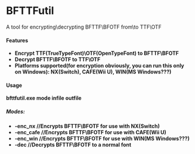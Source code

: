 # BFTTFutil
A tool for encrypting\decrypting BFTTF\BFOTF from\to TTF\OTF

#### Features
* __Encrypt TTF(TrueTypeFont)\OTF(OpenTypeFont) to BFTTF\BFOTF__
* __Decrypt BFTTF\BFOTF to TTF\OTF__
* __Platforms supported(for encryption obviously, you can run this only on Windows): NX(Switch), CAFE(Wii U), WIN(MS Windows???)__

#### Usage
__bfttfutil.exe mode infile outfile__

##### Modes:
* __-enc_nx //Encrypts BFTTF\BFOTF for use with NX(Switch)__
* __-enc_cafe //Encrypts BFTTF\BFOTF for use with CAFE(Wii U)__
* __-enc_win //Encrypts BFTTF\BFOTF for use with WIN(MS Windows???)__
* __-dec //Decrypts BFTTF\BFOTF to a normal font__

